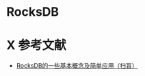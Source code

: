 # RocksDB

# X 参考文献
+ [RocksDB的一些基本概念及简单应用（扫盲）](https://blog.csdn.net/weixin_44607611/article/details/113742388)